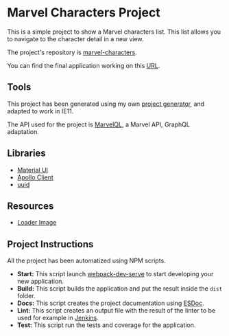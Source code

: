 # Marvel Characters Project

This is a simple project to show a Marvel characters list. This list allows you to navigate to the character detail in a new view.

The project's repository is [marvel-characters](https://github.com/timbergus/marvel-characters).

You can find the final application working on this [URL]().

## Tools

This project has been generated using my own [project generator](https://github.com/timbergus/fullstack-cli), and adapted to work in IE11.

The API used for the project is [MarvelQL](https://medium.com/novvum/say-hello-to-marvelql-a-graphql-entry-into-the-marvel-universe-260245200b7d), a Marvel API, GraphQL adaptation.

## Libraries

* [Material UI](https://material-ui.com/)
* [Apollo Client](https://www.apollographql.com/docs/react/api/apollo-client/)
* [uuid](https://www.npmjs.com/package/uuid)

## Resources

* [Loader Image](https://dribbble.com/shots/2098959-Marvel-loader/attachments/379027)

## Project Instructions

All the project has been automatized using NPM scripts.

* __Start:__ This script launch [webpack-dev-serve](https://github.com/webpack/webpack-dev-server) to start developing your new application.
* __Build:__ This script builds the application and put the result inside the `dist` folder.
* __Docs:__ This script creates the project documentation using [ESDoc](https://esdoc.org/).
* __Lint:__ This script creates an output file with the result of the linter to be used for example in [Jenkins](https://jenkins.io/).
* __Test:__ This script run the tests and coverage for the application.
